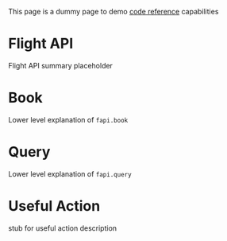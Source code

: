 This page is a dummy page to demo [code reference](snippets/code-references) capabilities

# Flight API

Flight API summary placeholder

# Book 

Lower level explanation of `fapi.book`

# Query

Lower level explanation of `fapi.query` 

# Useful Action
 
stub for useful action description